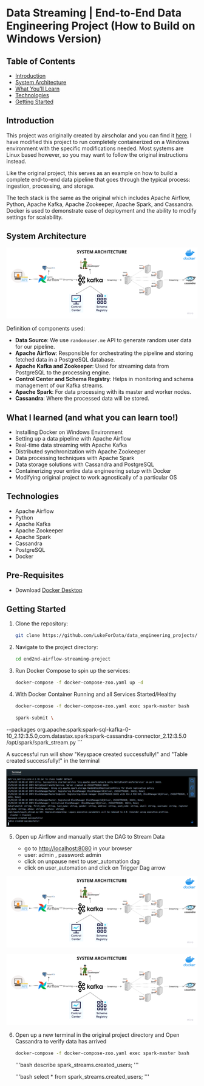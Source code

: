 # Data Streaming | End-to-End Data Engineering Project (How to Build on Windows Version)

## Table of Contents
- [Introduction](#introduction)
- [System Architecture](#system-architecture)
- [What You'll Learn](#what-youll-learn)
- [Technologies](#technologies)
- [Getting Started](#getting-started)

## Introduction

This project was originally created by airscholar and you can find it [here](https://github.com/airscholar/e2e-data-engineering/tree/main). I have modified this project to run completely containerized on a Windows environment with the specific modifications needed. Most systems are Linux based however, so you may want to follow the original instructions instead.

Like the original project, this serves as an example on how to build a complete end-to-end data pipeline that goes through the typical process: ingestion, processing, and storage. 

The tech stack is the same as the original which includes Apache Airflow, Python, Apache Kafka, Apache Zookeeper, Apache Spark, and Cassandra. Docker is used to demonstrate ease of deployment and the ability to modify settings for scalability.

## System Architecture

![System Topology](https://github.com/LukeForData/data_engineering_projects/blob/main/end2nd-airflow-streaming-project/Data%20engineering%20architecture.png)

Definition of components used:

- **Data Source**: We use `randomuser.me` API to generate random user data for our pipeline.
- **Apache Airflow**: Responsible for orchestrating the pipeline and storing fetched data in a PostgreSQL database.
- **Apache Kafka and Zookeeper**: Used for streaming data from PostgreSQL to the processing engine.
- **Control Center and Schema Registry**: Helps in monitoring and schema management of our Kafka streams.
- **Apache Spark**: For data processing with its master and worker nodes.
- **Cassandra**: Where the processed data will be stored.

## What I learned (and what you can learn too!)

- Installing Docker on Windows Environment
- Setting up a data pipeline with Apache Airflow
- Real-time data streaming with Apache Kafka
- Distributed synchronization with Apache Zookeeper
- Data processing techniques with Apache Spark
- Data storage solutions with Cassandra and PostgreSQL
- Containerizing your entire data engineering setup with Docker
- Modifying original project to work agnostically of a particular OS


## Technologies

- Apache Airflow
- Python
- Apache Kafka
- Apache Zookeeper
- Apache Spark
- Cassandra
- PostgreSQL
- Docker

## Pre-Requisites

 - Download [Docker Desktop](https://www.docker.com/products/docker-desktop/)

## Getting Started

1. Clone the repository:
    ```bash
    git clone https://github.com/LukeForData/data_engineering_projects/tree/main/end2nd-airflow-streaming-project
    ```

2. Navigate to the project directory:
    ```bash
    cd end2nd-airflow-streaming-project
    ```

3. Run Docker Compose to spin up the services:
    ```bash
    docker-compose -f docker-compose-zoo.yaml up -d
    ```

4. With Docker Container Running and all Services Started/Healthy
    ```bash
    docker-compose -f docker-compose-zoo.yaml exec spark-master bash
    ```

    ```bash
    spark-submit \
  --packages org.apache.spark:spark-sql-kafka-0-10_2.12:3.5.0,com.datastax.spark:spark-cassandra-connector_2.12:3.5.0 \
  /opt/spark/spark_stream.py
    ```
   
   A successful run will show "Keyspace created successfully!" and "Table created successfully!" in the terminal

![Terminal-Spark](https://github.com/LukeForData/data_engineering_projects/blob/main/end2nd-airflow-streaming-project/docker-terminal-spark.png)

5. Open up Airflow and manually start the DAG to Stream Data
   
   - go to [http://localhost:8080](http://localhost:8080) in your browser
   - user: admin , password: admin
   - click on unpause next to user_automation dag
   - click on user_automation and click on Trigger Dag arrow

![Dag1](https://github.com/LukeForData/data_engineering_projects/blob/main/end2nd-airflow-streaming-project/Data%20engineering%20architecture.png)

![Dag2](https://github.com/LukeForData/data_engineering_projects/blob/main/end2nd-airflow-streaming-project/Data%20engineering%20architecture.png)

6. Open up a new terminal in the original project directory and Open Cassandra to verify data has arrived

    ```bash
    docker-compose -f docker-compose-zoo.yaml exec spark-master bash
    ```

    '''bash
    describe spark_streams.created_users;
    '''

    '''bash
    select * from spark_streams.created_users;
    '''
